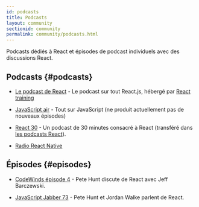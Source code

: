 ```yaml
---
id: podcasts
title: Podcasts
layout: community
sectionid: community
permalink: community/podcasts.html
---
```


Podcasts dédiés à React et épisodes de podcast individuels avec des discussions React.

## Podcasts {#podcasts}

- [Le podcast de React](https://reactpodcast.simplecast.fm/) - Le podcast sur tout React.js, hébergé par [React training](https://reacttraining.com)

- [JavaScript air](https://javascriptair.com/) - Tout sur JavaScript (ne produit actuellement pas de nouveaux épisodes)

- [React 30](https://react30.com/) - Un podcast de 30 minutes consacré à React (transféré dans [les podcasts React](https://reactpodcast.simplecast.fm/)).

- [Radio React Native](https://devchat.tv/react-native-radio)

## Épisodes {#episodes}

- [CodeWinds épisode 4](https://codewinds.com/podcast/004.html) - Pete Hunt discute de React avec Jeff Barczewski.


- [JavaScript Jabber 73](https://devchat.tv/js-jabber/073-jsj-react-with-pete-hunt-and-jordan-walke) - Pete Hunt et Jordan Walke parlent de React.
